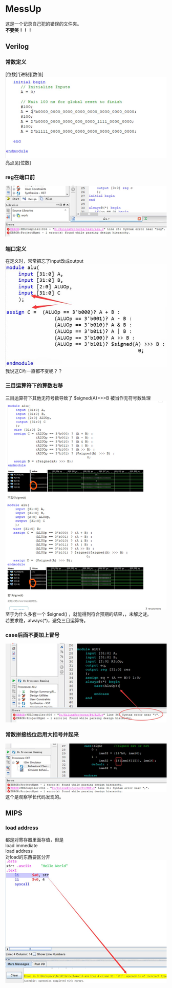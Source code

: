 # MessUp

这是一个记录自己犯的错误的文件夹。  
**不要笑！！！**

## Verilog

### 常数定义

[位数]'[进制][数值]  
![const](/MessUp/Verilog-1-literal.jpg)  
亮点见[位数]

### reg在端口前

![reg_before_ports](/MessUp/Verilog-4-reg_before_ports.jpg)

### 端口定义

在定义时，常常把忘了input改成output  
![ports_error](/MessUp/Verilog-2-ports_error.jpg)  
我说这C咋一直都不变呢？？  

### 三目运算符下的算数右移

三目运算符下其他无符号数导致了 $signed(A)>>>B 被当作无符号数处理  
![sra_error](/MessUp/Verilog-3-ternary_operator_sra.jpg)  
至于为什么多套一个 $signed() ，就能得到符合预期的结果，，未解之谜。  
若要求稳，always(*)，避免三目运算符。  

### case后面不要加上冒号

![no_colon_behind_case](/MessUp/Verilog-5-no_colon_behind_case.jpg)  

### 常数拼接线位后用大括号并起来

![brace_the_const](/MessUp/Verilog-6-brace_the_const.jpg)  
这个是观察学长代码发现的。

## MIPS

### load address

都是对寄存器里面存值，但是  
load immediate  
load address  
对load的东西要区分开
![load address](/MessUp/MIPS-1-li_and_la.jpg)

